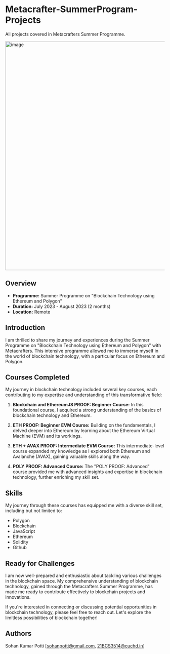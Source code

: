 # Metacrafter-SummerProgram-Projects
All projects covered in Metacrafters Summer Programme.

<img width="723" alt="image" src="https://github.com/s0HaNp/Metacrafter-SummerProgram-Projects/assets/95775561/6ca9ae18-2dcc-456d-802e-d546d9e054e2">



## Overview

- **Programme:** Summer Programme on "Blockchain Technology using Ethereum and Polygon"
- **Duration:** July 2023 - August 2023 (2 months)
- **Location:** Remote

## Introduction

I am thrilled to share my journey and experiences during the Summer Programme on "Blockchain Technology using Ethereum and Polygon" with Metacrafters. This intensive programme allowed me to immerse myself in the world of blockchain technology, with a particular focus on Ethereum and Polygon.

## Courses Completed

My journey in blockchain technology included several key courses, each contributing to my expertise and understanding of this transformative field:

1. **Blockchain and EthereumJS PROOF: Beginner Course:** In this foundational course, I acquired a strong understanding of the basics of blockchain technology and Ethereum.

2. **ETH PROOF: Beginner EVM Course:** Building on the fundamentals, I delved deeper into Ethereum by learning about the Ethereum Virtual Machine (EVM) and its workings.

3. **ETH + AVAX PROOF: Intermediate EVM Course:** This intermediate-level course expanded my knowledge as I explored both Ethereum and Avalanche (AVAX), gaining valuable skills along the way.

4. **POLY PROOF: Advanced Course:** The "POLY PROOF: Advanced" course provided me with advanced insights and expertise in blockchain technology, further enriching my skill set.

## Skills

My journey through these courses has equipped me with a diverse skill set, including but not limited to:

- Polygon
- Blockchain
- JavaScript
- Ethereum
- Solidity
- Github

## Ready for Challenges

I am now well-prepared and enthusiastic about tackling various challenges in the blockchain space. My comprehensive understanding of blockchain technology, gained through the Metacrafters Summer Programme, has made me ready to contribute effectively to blockchain projects and innovations.

If you're interested in connecting or discussing potential opportunities in blockchain technology, please feel free to reach out. Let's explore the limitless possibilities of blockchain together!

## Authors

Sohan Kumar Potti
[sohanpotti@gmail.com,
21BCS3514@cuchd.in]
